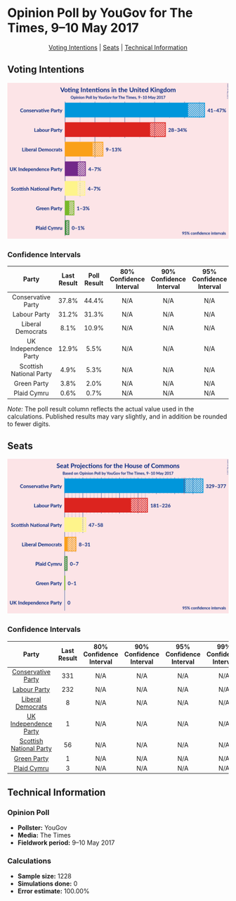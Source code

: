 # Opinion Poll by YouGov for The Times, 9–10 May 2017

<p align="center"><a href="#voting-intentions">Voting Intentions</a> | <a href="#seats">Seats</a> | <a href="#technical-information">Technical Information</a></p>

## Voting Intentions

![Graph with voting intentions not yet produced](2017-05-10-YouGov.png "Voting Intentions")

### Confidence Intervals

| Party | Last Result | Poll Result | 80% Confidence Interval | 90% Confidence Interval | 95% Confidence Interval | 99% Confidence Interval |
|:-----:|:-----------:|:-----------:|:-----------------------:|:-----------------------:|:-----------------------:|:-----------------------:|
| Conservative Party | 37.8% | 44.4% | N/A |N/A |N/A |N/A |
| Labour Party | 31.2% | 31.3% | N/A |N/A |N/A |N/A |
| Liberal Democrats | 8.1% | 10.9% | N/A |N/A |N/A |N/A |
| UK Independence Party | 12.9% | 5.5% | N/A |N/A |N/A |N/A |
| Scottish National Party | 4.9% | 5.3% | N/A |N/A |N/A |N/A |
| Green Party | 3.8% | 2.0% | N/A |N/A |N/A |N/A |
| Plaid Cymru | 0.6% | 0.7% | N/A |N/A |N/A |N/A |

*Note:* The poll result column reflects the actual value used in the calculations. Published results may vary slightly, and in addition be rounded to fewer digits.

## Seats

![Graph with seats not yet produced](2017-05-10-YouGov-seats.png "Seats")

### Confidence Intervals

| Party | Last Result | 80% Confidence Interval | 90% Confidence Interval | 95% Confidence Interval | 99% Confidence Interval |
|:-----:|:-----------:|:-----------------------:|:-----------------------:|:-----------------------:|:-----------------------:|
| <a href="#conservative-party">Conservative Party</a> | 331 | N/A |N/A |N/A |N/A |
| <a href="#labour-party">Labour Party</a> | 232 | N/A |N/A |N/A |N/A |
| <a href="#liberal-democrats">Liberal Democrats</a> | 8 | N/A |N/A |N/A |N/A |
| <a href="#uk-independence-party">UK Independence Party</a> | 1 | N/A |N/A |N/A |N/A |
| <a href="#scottish-national-party">Scottish National Party</a> | 56 | N/A |N/A |N/A |N/A |
| <a href="#green-party">Green Party</a> | 1 | N/A |N/A |N/A |N/A |
| <a href="#plaid-cymru">Plaid Cymru</a> | 3 | N/A |N/A |N/A |N/A |


## Technical Information

### Opinion Poll

+ **Pollster:** YouGov
+ **Media:** The Times
+ **Fieldwork period:** 9–10 May 2017

### Calculations

+ **Sample size:** 1228
+ **Simulations done:** 0
+ **Error estimate:** 100.00%

